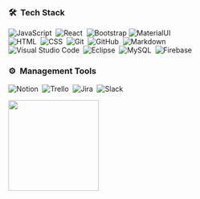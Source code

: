 ### 🛠 &nbsp;Tech Stack

![JavaScript](https://img.shields.io/badge/-JavaScript-05122A?style=flat&logo=javascript)&nbsp;
![React](https://img.shields.io/badge/-React-05122A?style=flat&logo=react)&nbsp;
![Bootstrap](https://img.shields.io/badge/-Bootstrap-05122A?style=flat&logo=bootstrap&logoColor=563D7C)
![MaterialUI](https://img.shields.io/badge/-MaterialUI-05122A?style=flat&logo=MUI&logoColor=#1CA6CA)&nbsp;\
![HTML](https://img.shields.io/badge/-HTML-05122A?style=flat&logo=HTML5)&nbsp;
![CSS](https://img.shields.io/badge/-CSS-05122A?style=flat&logo=CSS3&logoColor=1572B6)&nbsp;
![Git](https://img.shields.io/badge/-Git-05122A?style=flat&logo=git)&nbsp;
![GitHub](https://img.shields.io/badge/-GitHub-05122A?style=flat&logo=github)&nbsp;
![Markdown](https://img.shields.io/badge/-Markdown-05122A?style=flat&logo=markdown)\
![Visual Studio Code](https://img.shields.io/badge/-Visual%20Studio%20Code-05122A?style=flat&logo=visual-studio-code&logoColor=007ACC)&nbsp;
![Eclipse](https://img.shields.io/badge/-Eclipse-05122A?style=flat&logo=eclipse-ide&logoColor=2C2255)&nbsp;
![MySQL](https://img.shields.io/badge/-MySQL-05122A?style=flat&logo=MySQL&logoColor=00758f)&nbsp;
![Firebase](https://img.shields.io/badge/-Firebase-05122A?style=flat&logo=Firebase&logoColor=#F58220)&nbsp;

### ⚙️ &nbsp;Management Tools

![Notion](https://img.shields.io/badge/-Notion-05122A?style=flat&logo=Notion&logoColor=00000)&nbsp;
![Trello](https://img.shields.io/badge/-Trello-05122A?style=flat&logo=Trello&logoColor=24709F)&nbsp;
![Jira](https://img.shields.io/badge/-Jira-05122A?style=flat&logo=Jira&logoColor=2584FF)&nbsp;
![Slack](https://img.shields.io/badge/-Slack-05122A?style=flat&logo=Slack&logoColor=EBAF2E)&nbsp;

<a href="https://github.com/kimyunzae">
  <img height="180em" src="https://github-readme-stats-eight-theta.vercel.app/api?username=kimyunzae&show_icons=true&theme=algolia&include_all_commits=true&count_private=true"/>
</a>
